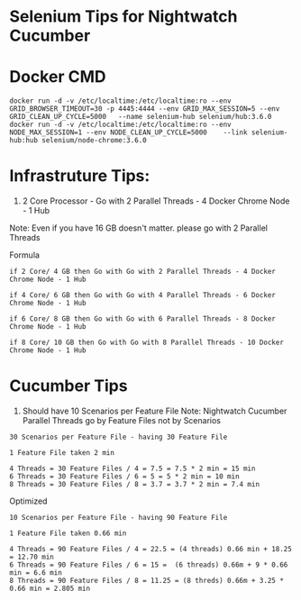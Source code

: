 # Selenium Tips for Nightwatch Cucumber

# Docker CMD
```
docker run -d -v /etc/localtime:/etc/localtime:ro --env GRID_BROWSER_TIMEOUT=30 -p 4445:4444 --env GRID_MAX_SESSION=5 --env GRID_CLEAN_UP_CYCLE=5000   --name selenium-hub selenium/hub:3.6.0
docker run -d -v /etc/localtime:/etc/localtime:ro --env NODE_MAX_SESSION=1 --env NODE_CLEAN_UP_CYCLE=5000    --link selenium-hub:hub selenium/node-chrome:3.6.0
```
# Infrastruture Tips:

1. 2 Core Processor - Go with 2 Parallel Threads - 4 Docker Chrome Node - 1 Hub

Note: Even if you have 16 GB doesn't matter. please go with 2 Parallel Threads

Formula
```
if 2 Core/ 4 GB then Go with Go with 2 Parallel Threads - 4 Docker Chrome Node - 1 Hub

if 4 Core/ 6 GB then Go with Go with 4 Parallel Threads - 6 Docker Chrome Node - 1 Hub

if 6 Core/ 8 GB then Go with Go with 6 Parallel Threads - 8 Docker Chrome Node - 1 Hub

if 8 Core/ 10 GB then Go with Go with 8 Parallel Threads - 10 Docker Chrome Node - 1 Hub
```

# Cucumber Tips

1.  Should have 10 Scenarios per Feature File
Note:
Nightwatch Cucumber Parallel Threads go by Feature Files not by Scenarios

```
30 Scenarios per Feature File - having 30 Feature File

1 Feature File taken 2 min

4 Threads = 30 Feature Files / 4 = 7.5 = 7.5 * 2 min = 15 min
6 Threads = 30 Feature Files / 6 = 5 = 5 * 2 min = 10 min
8 Threads = 30 Feature Files / 8 = 3.7 = 3.7 * 2 min = 7.4 min
```
Optimized
```
10 Scenarios per Feature File - having 90 Feature File

1 Feature File taken 0.66 min

4 Threads = 90 Feature Files / 4 = 22.5 = (4 threads) 0.66 min + 18.25 = 12.70 min
6 Threads = 90 Feature Files / 6 = 15 =  (6 threads) 0.66m + 9 * 0.66 min = 6.6 min
8 Threads = 90 Feature Files / 8 = 11.25 = (8 threds) 0.66m + 3.25 * 0.66 min = 2.805 min
```





